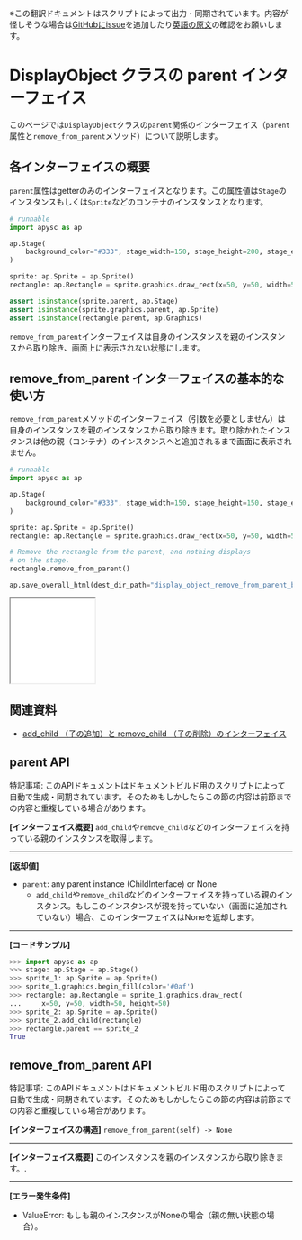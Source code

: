 <span class="inconspicuous-txt">※この翻訳ドキュメントはスクリプトによって出力・同期されています。内容が怪しそうな場合は<a href="https://github.com/simon-ritchie/apysc/issues" target="_blank">GitHubにissue</a>を追加したり[英語の原文](https://simon-ritchie.github.io/apysc/en/display_object_parent.html)の確認をお願いします。</span>

# DisplayObject クラスの parent インターフェイス

このページでは`DisplayObject`クラスの`parent`関係のインターフェイス（`parent`属性と`remove_from_parent`メソッド）について説明します。

## 各インターフェイスの概要

`parent`属性はgetterのみのインターフェイスとなります。この属性値は`Stage`のインスタンスもしくは`Sprite`などのコンテナのインスタンスとなります。

```py
# runnable
import apysc as ap

ap.Stage(
    background_color="#333", stage_width=150, stage_height=200, stage_elem_id="stage"
)

sprite: ap.Sprite = ap.Sprite()
rectangle: ap.Rectangle = sprite.graphics.draw_rect(x=50, y=50, width=50, height=50)

assert isinstance(sprite.parent, ap.Stage)
assert isinstance(sprite.graphics.parent, ap.Sprite)
assert isinstance(rectangle.parent, ap.Graphics)
```

`remove_from_parent`インターフェイスは自身のインスタンスを親のインスタンスから取り除き、画面上に表示されない状態にします。

## remove_from_parent インターフェイスの基本的な使い方

`remove_from_parent`メソッドのインターフェイス（引数を必要としません）は自身のインスタンスを親のインスタンスから取り除きます。取り除かれたインスタンスは他の親（コンテナ）のインスタンスへと追加されるまで画面に表示されません。

```py
# runnable
import apysc as ap

ap.Stage(
    background_color="#333", stage_width=150, stage_height=150, stage_elem_id="stage"
)

sprite: ap.Sprite = ap.Sprite()
rectangle: ap.Rectangle = sprite.graphics.draw_rect(x=50, y=50, width=50, height=50)

# Remove the rectangle from the parent, and nothing displays
# on the stage.
rectangle.remove_from_parent()

ap.save_overall_html(dest_dir_path="display_object_remove_from_parent_basic_usage/")
```

<iframe src="static/display_object_remove_from_parent_basic_usage/index.html" width="150" height="150"></iframe>

## 関連資料

- [add_child （子の追加）と remove_child （子の削除）のインターフェイス](jp_add_child_and_remove_child.md)

## parent API

<span class="inconspicuous-txt">特記事項: このAPIドキュメントはドキュメントビルド用のスクリプトによって自動で生成・同期されています。そのためもしかしたらこの節の内容は前節までの内容と重複している場合があります。</span>

**[インターフェイス概要]** `add_child`や`remove_child`などのインターフェイスを持っている親のインスタンスを取得します。<hr>

**[返却値]**

- `parent`: any parent instance (ChildInterface) or None
  - `add_child`や`remove_child`などのインターフェイスを持っている親のインスタンス。もしこのインスタンスが親を持っていない（画面に追加されていない）場合、このインターフェイスはNoneを返却します。

<hr>

**[コードサンプル]**

```py
>>> import apysc as ap
>>> stage: ap.Stage = ap.Stage()
>>> sprite_1: ap.Sprite = ap.Sprite()
>>> sprite_1.graphics.begin_fill(color='#0af')
>>> rectangle: ap.Rectangle = sprite_1.graphics.draw_rect(
...     x=50, y=50, width=50, height=50)
>>> sprite_2: ap.Sprite = ap.Sprite()
>>> sprite_2.add_child(rectangle)
>>> rectangle.parent == sprite_2
True
```

## remove_from_parent API

<span class="inconspicuous-txt">特記事項: このAPIドキュメントはドキュメントビルド用のスクリプトによって自動で生成・同期されています。そのためもしかしたらこの節の内容は前節までの内容と重複している場合があります。</span>

**[インターフェイスの構造]** `remove_from_parent(self) -> None`<hr>

**[インターフェイス概要]** このインスタンスを親のインスタンスから取り除きます。.<hr>

**[エラー発生条件]**

- ValueError: もしも親のインスタンスがNoneの場合（親の無い状態の場合）。
